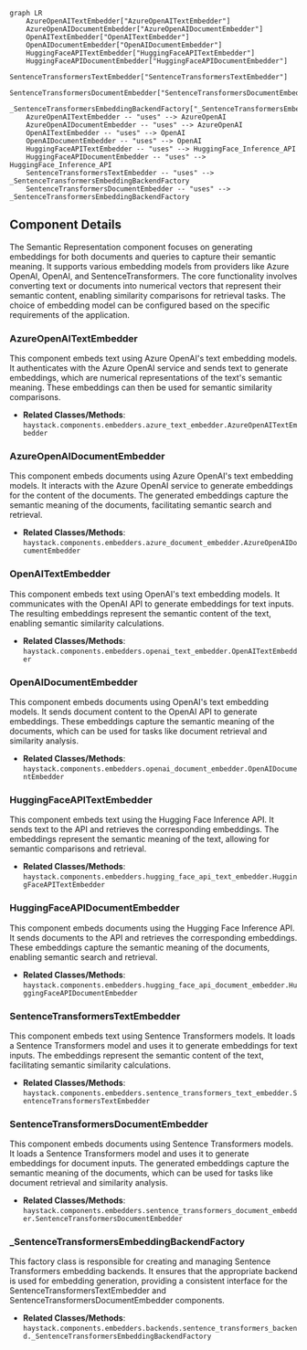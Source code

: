 ```mermaid
graph LR
    AzureOpenAITextEmbedder["AzureOpenAITextEmbedder"]
    AzureOpenAIDocumentEmbedder["AzureOpenAIDocumentEmbedder"]
    OpenAITextEmbedder["OpenAITextEmbedder"]
    OpenAIDocumentEmbedder["OpenAIDocumentEmbedder"]
    HuggingFaceAPITextEmbedder["HuggingFaceAPITextEmbedder"]
    HuggingFaceAPIDocumentEmbedder["HuggingFaceAPIDocumentEmbedder"]
    SentenceTransformersTextEmbedder["SentenceTransformersTextEmbedder"]
    SentenceTransformersDocumentEmbedder["SentenceTransformersDocumentEmbedder"]
    _SentenceTransformersEmbeddingBackendFactory["_SentenceTransformersEmbeddingBackendFactory"]
    AzureOpenAITextEmbedder -- "uses" --> AzureOpenAI
    AzureOpenAIDocumentEmbedder -- "uses" --> AzureOpenAI
    OpenAITextEmbedder -- "uses" --> OpenAI
    OpenAIDocumentEmbedder -- "uses" --> OpenAI
    HuggingFaceAPITextEmbedder -- "uses" --> HuggingFace_Inference_API
    HuggingFaceAPIDocumentEmbedder -- "uses" --> HuggingFace_Inference_API
    SentenceTransformersTextEmbedder -- "uses" --> _SentenceTransformersEmbeddingBackendFactory
    SentenceTransformersDocumentEmbedder -- "uses" --> _SentenceTransformersEmbeddingBackendFactory
```

## Component Details

The Semantic Representation component focuses on generating embeddings for both documents and queries to capture their semantic meaning. It supports various embedding models from providers like Azure OpenAI, OpenAI, and SentenceTransformers. The core functionality involves converting text or documents into numerical vectors that represent their semantic content, enabling similarity comparisons for retrieval tasks. The choice of embedding model can be configured based on the specific requirements of the application.

### AzureOpenAITextEmbedder
This component embeds text using Azure OpenAI's text embedding models. It authenticates with the Azure OpenAI service and sends text to generate embeddings, which are numerical representations of the text's semantic meaning. These embeddings can then be used for semantic similarity comparisons.
- **Related Classes/Methods**: `haystack.components.embedders.azure_text_embedder.AzureOpenAITextEmbedder`

### AzureOpenAIDocumentEmbedder
This component embeds documents using Azure OpenAI's text embedding models. It interacts with the Azure OpenAI service to generate embeddings for the content of the documents. The generated embeddings capture the semantic meaning of the documents, facilitating semantic search and retrieval.
- **Related Classes/Methods**: `haystack.components.embedders.azure_document_embedder.AzureOpenAIDocumentEmbedder`

### OpenAITextEmbedder
This component embeds text using OpenAI's text embedding models. It communicates with the OpenAI API to generate embeddings for text inputs. The resulting embeddings represent the semantic content of the text, enabling semantic similarity calculations.
- **Related Classes/Methods**: `haystack.components.embedders.openai_text_embedder.OpenAITextEmbedder`

### OpenAIDocumentEmbedder
This component embeds documents using OpenAI's text embedding models. It sends document content to the OpenAI API to generate embeddings. These embeddings capture the semantic meaning of the documents, which can be used for tasks like document retrieval and similarity analysis.
- **Related Classes/Methods**: `haystack.components.embedders.openai_document_embedder.OpenAIDocumentEmbedder`

### HuggingFaceAPITextEmbedder
This component embeds text using the Hugging Face Inference API. It sends text to the API and retrieves the corresponding embeddings. The embeddings represent the semantic meaning of the text, allowing for semantic comparisons and retrieval.
- **Related Classes/Methods**: `haystack.components.embedders.hugging_face_api_text_embedder.HuggingFaceAPITextEmbedder`

### HuggingFaceAPIDocumentEmbedder
This component embeds documents using the Hugging Face Inference API. It sends documents to the API and retrieves the corresponding embeddings. These embeddings capture the semantic meaning of the documents, enabling semantic search and retrieval.
- **Related Classes/Methods**: `haystack.components.embedders.hugging_face_api_document_embedder.HuggingFaceAPIDocumentEmbedder`

### SentenceTransformersTextEmbedder
This component embeds text using Sentence Transformers models. It loads a Sentence Transformers model and uses it to generate embeddings for text inputs. The embeddings represent the semantic content of the text, facilitating semantic similarity calculations.
- **Related Classes/Methods**: `haystack.components.embedders.sentence_transformers_text_embedder.SentenceTransformersTextEmbedder`

### SentenceTransformersDocumentEmbedder
This component embeds documents using Sentence Transformers models. It loads a Sentence Transformers model and uses it to generate embeddings for document inputs. The generated embeddings capture the semantic meaning of the documents, which can be used for tasks like document retrieval and similarity analysis.
- **Related Classes/Methods**: `haystack.components.embedders.sentence_transformers_document_embedder.SentenceTransformersDocumentEmbedder`

### _SentenceTransformersEmbeddingBackendFactory
This factory class is responsible for creating and managing Sentence Transformers embedding backends. It ensures that the appropriate backend is used for embedding generation, providing a consistent interface for the SentenceTransformersTextEmbedder and SentenceTransformersDocumentEmbedder components.
- **Related Classes/Methods**: `haystack.components.embedders.backends.sentence_transformers_backend._SentenceTransformersEmbeddingBackendFactory`
